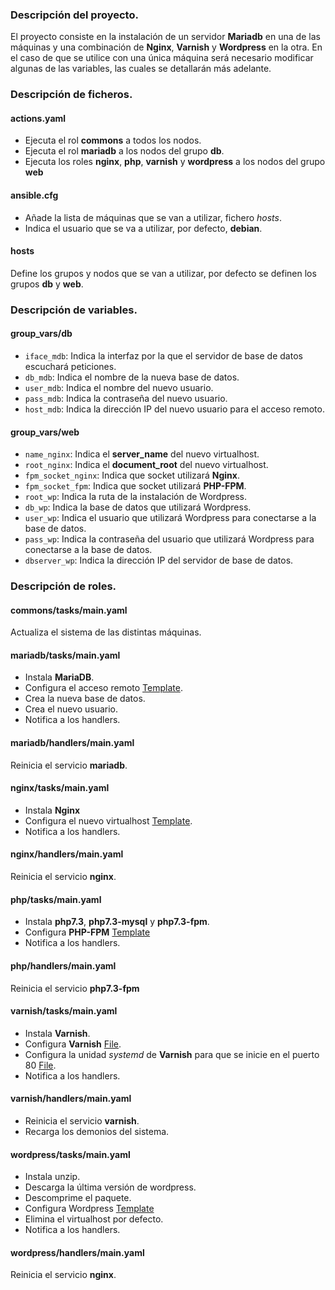 ### Descripción del proyecto.
El proyecto consiste en la instalación de un servidor **Mariadb** en una de las máquinas y una combinación de **Nginx**, **Varnish** y **Wordpress** en la otra. En el caso de que se utilice con una única máquina será necesario modificar algunas de las variables, las cuales se detallarán más adelante.

### Descripción de ficheros.
#### actions.yaml
- Ejecuta el rol **commons** a todos los nodos.
- Ejecuta el rol **mariadb** a los nodos del grupo **db**.
- Ejecuta los roles **nginx**, **php**, **varnish** y **wordpress** a los nodos del grupo **web**

#### ansible.cfg
- Añade la lista de máquinas que se van a utilizar, fichero _hosts_.
- Indica el usuario que se va a utilizar, por defecto, **debian**.

#### hosts
Define los grupos y nodos que se van a utilizar, por defecto se definen los grupos **db** y **web**.

### Descripción de variables.
#### group_vars/db
- `iface_mdb`: Indica la interfaz por la que el servidor de base de datos escuchará peticiones.
- `db_mdb`: Indica el nombre de la nueva base de datos.
- `user_mdb`: Indica el nombre del nuevo usuario.
- `pass_mdb`: Indica la contraseña del nuevo usuario.
- `host_mdb`: Indica la dirección IP del nuevo usuario para el acceso remoto.

#### group_vars/web
- `name_nginx`: Indica el **server_name** del nuevo virtualhost.
- `root_nginx`: Indica el **document_root** del nuevo virtualhost.
- `fpm_socket_nginx`: Indica que socket utilizará **Nginx**.
- `fpm_socket_fpm`: Indica que socket utilizará **PHP-FPM**.
- `root_wp`: Indica la ruta de la instalación de Wordpress.
- `db_wp`: Indica la base de datos que utilizará Wordpress.
- `user_wp`: Indica el usuario que utilizará Wordpress para conectarse a la base de datos.
- `pass_wp`: Indica la contraseña del usuario que utilizará Wordpress para conectarse a la base de datos.
- `dbserver_wp`: Indica la dirección IP del servidor de base de datos.


### Descripción de roles.
#### commons/tasks/main.yaml
Actualiza el sistema de las distintas máquinas.

#### mariadb/tasks/main.yaml
- Instala **MariaDB**.
- Configura el acceso remoto [Template](roles/mariadb/templates/etc/3-mysqlsql/mariadb.conf.d/50-server.cnf).
- Crea la nueva base de datos.
- Crea el nuevo usuario.
- Notifica a los handlers.

#### mariadb/handlers/main.yaml
Reinicia el servicio **mariadb**.

#### nginx/tasks/main.yaml
- Instala **Nginx**
- Configura el nuevo virtualhost [Template](roles/nginx/templates/etc/nginx/conf.d/wordpress.conf).
- Notifica a los handlers.

#### nginx/handlers/main.yaml
Reinicia el servicio **nginx**.

#### php/tasks/main.yaml
- Instala **php7.3**, **php7.3-mysql** y **php7.3-fpm**.
- Configura **PHP-FPM** [Template](roles/php/templates/etc/php/7.3/fpm/pool.d/www.conf)
- Notifica a los handlers.

#### php/handlers/main.yaml
Reinicia el servicio **php7.3-fpm**

#### varnish/tasks/main.yaml
- Instala **Varnish**.
- Configura **Varnish** [File](roles/varnish/files/etc/default/varnish).
- Configura la unidad _systemd_ de **Varnish** para que se inicie en el puerto 80 [File](roles/varnish/files/lib/systemd/system/varnish.service).
- Notifica a los handlers.

#### varnish/handlers/main.yaml
- Reinicia el servicio **varnish**.
- Recarga los demonios del sistema.

#### wordpress/tasks/main.yaml
- Instala unzip.
- Descarga la última versión de wordpress.
- Descomprime el paquete.
- Configura Wordpress [Template](roles/wordpress/templates/var/www/wordpress/wp-config.php)
- Elimina el virtualhost por defecto.
- Notifica a los handlers.

#### wordpress/handlers/main.yaml
Reinicia el servicio **nginx**.